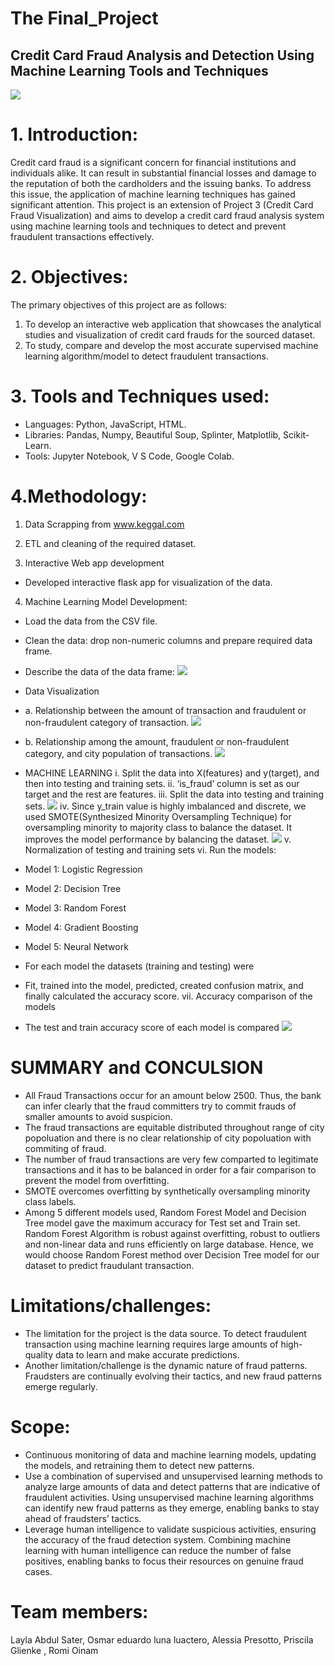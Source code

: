 # The Final_Project
## Credit Card Fraud Analysis and Detection Using Machine Learning Tools and Techniques
![](images/Credit_card_fraud_top.jpg)

# 1. Introduction:
Credit card fraud is a significant concern for financial institutions and individuals alike. It can result in substantial financial losses and damage to the reputation of both the cardholders and the issuing banks. To address this issue, the application of machine learning techniques has gained significant attention. This project is an extension of Project 3 (Credit Card Fraud Visualization) and aims to develop a credit card fraud analysis system using machine learning tools and techniques to detect and prevent fraudulent transactions effectively.
# 2. Objectives:
The primary objectives of this project are as follows:
1.  To develop an interactive web application that showcases the analytical studies and visualization of credit card frauds for the sourced dataset.
2.	To study, compare and develop the most accurate supervised machine learning algorithm/model to detect fraudulent transactions.

# 3. Tools and Techniques used:
 * Languages: Python, JavaScript, HTML.
 * Libraries: Pandas, Numpy, Beautiful Soup, Splinter, Matplotlib, Scikit-Learn.
* Tools: Jupyter Notebook, V S Code, Google Colab.

# 4.Methodology:
1. Data Scrapping from www.keggal.com

2.	ETL and cleaning of the required dataset.

3.	Interactive Web app development
   * Developed interactive flask app for visualization of the data.

4.	Machine Learning Model Development:
* Load the data from the CSV file.
* Clean the data: drop non-numeric columns and prepare required data frame.
* Describe the data of the data frame:
![](images/describe_data.jpg)

* Data Visualization
*	a. Relationship between the amount of transaction and fraudulent or non-fraudulent category of transaction.
![](images/amt_isfraud_scatterplot.jpg)

*	b. Relationship among the amount, fraudulent or non-fraudulent category, and city population of transactions.
![](images/amt_isfraud_citypop_scatterplot.jpg)

*	MACHINE LEARNING
i.	Split the data into X(features) and y(target), and then into testing and training sets.
ii.	‘is_fraud’ column is set as our target and the rest are features.
iii.	Split the data into testing and training sets.
![](images/train_test_split.jpg)
iv. Since y_train value is highly imbalanced and discrete, we used SMOTE(Synthesized Minority Oversampling Technique) for oversampling minority to majority class to balance the dataset. It improves the model performance by balancing the dataset.
![](images/SMOTE.jpg)
v. Normalization of testing and training sets
vi. Run the models:
*	Model 1: Logistic Regression
*	Model 2: Decision Tree
*	Model 3: Random Forest
*	Model 4: Gradient Boosting
*	Model 5: Neural Network
* For each model the datasets (training and testing) were
* Fit, trained into the model, predicted, created confusion matrix, and finally calculated the accuracy score.
vii.	Accuracy comparison of the models
* The test and train accuracy score of each model is compared
![](images/accuracy_comparison.jpg)

# SUMMARY and CONCULSION
*	All Fraud Transactions occur for an amount below 2500. Thus, the bank can infer clearly that the fraud committers try to commit frauds of smaller amounts to avoid suspicion.
*	The fraud transactions are equitable distributed throughout range of city popoluation and there is no clear relationship of city popoluation with commiting of fraud.
*	The number of fraud transactions are very few comparted to legitimate transactions and it has to be balanced in order for a fair comparison to prevent the model from overfitting.
*	SMOTE overcomes overfitting by synthetically oversampling minority class labels.
*	Among 5 different models used, Random Forest Model and Decision Tree model gave the maximum accuracy for Test set and Train set. Random Forest Algorithm is robust against overfitting, robust to outliers and non-linear data and runs efficiently on large database. Hence, we would choose Random Forest method over Decision Tree model for our dataset to predict fraudulant transaction.

# Limitations/challenges:
* The limitation for the project is the data source. To detect fraudulent transaction using machine learning requires large amounts of high-quality data to learn and make accurate predictions.
* Another limitation/challenge is the dynamic nature of fraud patterns. Fraudsters are continually evolving their tactics, and new fraud patterns emerge regularly.

# Scope: 
* Continuous monitoring of data and machine learning models, updating the models, and retraining them to detect new patterns.
* Use a combination of supervised and unsupervised learning methods to analyze large amounts of data and detect patterns that are indicative of fraudulent activities. Using unsupervised machine learning algorithms can identify new fraud patterns as they emerge, enabling banks to stay ahead of fraudsters’ tactics.
* Leverage human intelligence to validate suspicious activities, ensuring the accuracy of the fraud detection system. Combining machine learning with human intelligence can reduce the number of false positives, enabling banks to focus their resources on genuine fraud cases. 

# Team members: 
 Layla Abdul Sater, Osmar eduardo luna luactero, Alessia Presotto, Priscila 
Glienke , Romi Oinam

